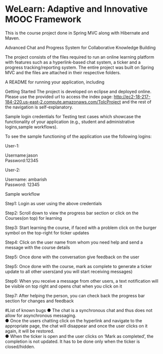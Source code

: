 # WeLearn: Adaptive and Innovative MOOC Framework
This is the course project done in Spring MVC along with Hibernate and Maven. 

Advanced Chat and Progress System for Collaborative Knowledge Building

The project consists of the files required to run an online learning platform with 
features such as a hyperlink-based chat system, a ticker and a progress tracking/reporting 
system. The entire project was built on Spring MVC and the files are attached in their 
respective folders.

A README for running your application, including 

Getting Started
The project is developed on eclipse and deployed online.
Please use the provided url to access the index page: http://ec2-18-217-184-220.us-east-2.compute.amazonaws.com/TolcProject
and the rest of the navigation is self-explanatory.

Sample login credentials for Testing
test cases which showcase the functionality of your application (e.g., student and administrative logins,sample workflows).

To see the sample functioning of the application use the following logins:

User-1:

Username:jason  
Password:12345

User-2:

Username: ambarish   
Password: 12345

Sample workflow

Step1: Login as user using the above credentials

Step2: Scroll down to view the progress bar section or click on the Courses(on top) for learning

Step3: Start learning the course, if faced with a problem click on the burger symbol on the top-right for ticker updates

Step4: Click on the user name from whom you need help and send a message with the course details

Step5: Once done with the conversation give feedback on the user

Step5: Once done with the course, mark as complete to generate a ticker update to all other users(and you will start receiving messages)

Step6: When you receive a message from other users, a text notification will be visible on top right and opens chat when you click on it

Step7: After helping the person, you can check back the progress bar section for changes and feedback

#List of known bugs
●	The chat is a synchronous chat and thus does not allow for asynchronous messaging.        
●	Once the users chatting click on the hyperlink and navigate to the appropriate page, the chat will disappear and once the user clicks on it again, it will be restored.   
●	When the ticker is open and the user clicks on ‘Mark as completed’, the completion is not updated. It has to be done only when the ticker is closed/hidden.


